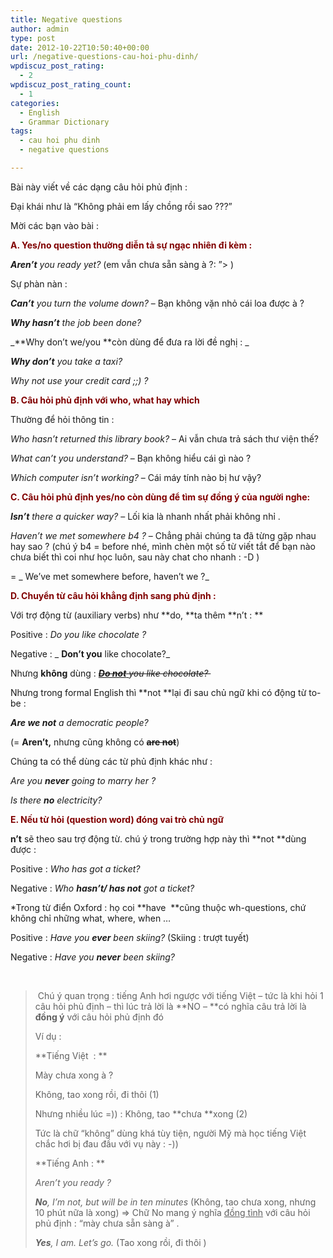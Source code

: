 ```yaml
---
title: Negative questions
author: admin
type: post
date: 2012-10-22T10:50:40+00:00
url: /negative-questions-cau-hoi-phu-dinh/
wpdiscuz_post_rating:
  - 2
wpdiscuz_post_rating_count:
  - 1
categories:
  - English
  - Grammar Dictionary
tags:
  - cau hoi phu dinh
  - negative questions

---
```

Bài này viết về các dạng câu hỏi phủ định :

Đại khái như là &#8220;Không phải em lấy chồng rồi sao ???&#8221;

Mời các bạn vào bài :

<span style="color: #800000;"><strong>A. Yes/no question thường diễn tả sự ngạc nhiên đi kèm :</strong></span>

_**Aren&#8217;t** you ready yet?_ (em vẫn chưa sẵn sàng à ?: &#8221;> )

Sự phàn nàn :

_**Can&#8217;t** you turn the volume down?_ &#8211; Bạn không vặn nhỏ cái loa được à ?

_**Why hasn&#8217;t** the job been done?_

_**Why don&#8217;t we/you **còn dùng để đưa ra lời đề nghị : _

_**Why don&#8217;t** you take a taxi?_

_Why not use your credit card ;;) ?_

<span style="color: #800000;"><strong>B. Câu hỏi phủ định với who, what hay which</strong></span>

Thường để hỏi thông tin :

_Who hasn&#8217;t returned this library book?_ &#8211; Ai vẫn chưa trả sách thư viện thế?

_What can&#8217;t you understand?_ &#8211; Bạn không hiểu cái gì nào ?

_Which computer isn&#8217;t working?_ &#8211; Cái máy tính nào bị hư vậy?

<span style="color: #800000;"><strong>C. Câu hỏi phủ định yes/no còn dùng để tìm sự đồng ý của người nghe:</strong></span>

_**Isn&#8217;t** there a quicker way?_ &#8211; Lối kia là nhanh nhất phải không nhỉ .

_Haven&#8217;t we met somewhere b4 ?_ &#8211; Chẳng phải chúng ta đã từng gặp nhau hay sao ? (chú ý b4 = before nhé, mình chèn một số từ viết tắt để bạn nào chưa biết thì coi như học luôn, sau này chat cho nhanh : -D )

= _ We&#8217;ve met somewhere before, haven&#8217;t we ?_

<span style="color: #800000;"><strong>D. Chuyển từ câu hỏi khẳng định sang phủ định :</strong></span>

Với trợ động từ (auxiliary verbs) như **do, **ta thêm **n&#8217;t : **

Positive : _Do you like chocolate ?_

Negative : _ **Don&#8217;t you** like chocolate?_

Nhưng **không** dùng : <del><em><span style="text-decoration: underline;"><strong>Do not</strong> </span>you like chocolate? </em></del>

Nhưng trong formal English thì **not **lại đi sau chủ ngữ khi có động từ to-be :

_**Are we not** a democratic people?_

(= **Aren&#8217;t,** nhưng cũng không có <del><strong>are not</strong></del>)

Chúng ta có thể dùng các từ phủ định khác như :

_Are you **never** going to marry her ?_

_Is there **no** electricity?_

<span style="color: #800000;"><strong>E. Nếu từ hỏi (question word) đóng vai trò chủ ngữ </strong></span>

**n&#8217;t** sẽ theo sau trợ động từ. chú ý trong trường hợp này thì **not **dùng được :

Positive : _Who has got a ticket?_

Negative : _Who **hasn&#8217;t/ has not** got a ticket?_

*Trong từ điển Oxford : họ coi **have  **cũng thuộc wh-questions, chứ không chỉ những what, where, when &#8230;

Positive : _Have you **ever** been skiing?_ (Skiing : trượt tuyết)

Negative : _Have you **never** been skiing?_

&nbsp;

>  Chú ý quan trọng : tiếng Anh hơi ngược với tiếng Việt &#8211; tức là khi hỏi 1 câu hỏi phủ định &#8211; thì lúc trả lời là **NO &#8211; **có nghĩa câu trả lời là **đồng ý** với câu hỏi phủ định đó
> 
> Ví dụ :
> 
> **Tiếng Việt  : **
> 
> Mày chưa xong à ?
> 
> Không, tao xong rồi, đi thôi (1)
> 
> Nhưng nhiều lúc =)) : Không, tao **chưa **xong (2)
> 
> Tức là chữ &#8220;không&#8221; dùng khá tùy tiện, người Mỹ mà học tiếng Việt chắc hơi bị đau đầu với vụ này : -))
> 
> **Tiếng Anh : **
> 
> _Aren&#8217;t you ready ?_
> 
> _**No**, I&#8217;m not, but will be in ten minutes_ (Không, tao chưa xong, nhưng 10 phút nữa là xong) => Chữ No mang ý nghĩa <span style="text-decoration: underline;">đồng tình</span> với câu hỏi phủ định : &#8220;mày chưa sẵn sàng à&#8221; .
> 
> _**Yes**, I am. Let&#8217;s go._ (Tao xong rồi, đi thôi )
